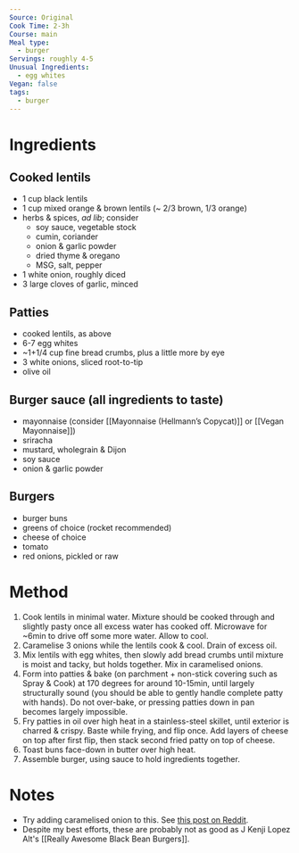 ```yaml
---
Source: Original
Cook Time: 2-3h
Course: main
Meal type:
  - burger
Servings: roughly 4-5
Unusual Ingredients:
  - egg whites
Vegan: false
tags:
  - burger
---
```

# Ingredients

## Cooked lentils

- 1 cup black lentils
- 1 cup mixed orange & brown lentils (~ 2/3 brown, 1/3 orange)
- herbs & spices, _ad lib_; consider
    - soy sauce, vegetable stock
    - cumin, coriander
    - onion & garlic powder
    - dried thyme & oregano
    - MSG, salt, pepper
- 1 white onion, roughly diced
- 3 large cloves of garlic, minced

## Patties

- cooked lentils, as above
- 6-7 egg whites
- ~1+1/4 cup fine bread crumbs, plus a little more by eye
- 3 white onions, sliced root-to-tip
- olive oil

## Burger sauce (all ingredients to taste)

- mayonnaise (consider [[Mayonnaise (Hellmann’s Copycat)]] or [[Vegan Mayonnaise]])
- sriracha
- mustard, wholegrain & Dijon
- soy sauce
- onion & garlic powder

## Burgers

- burger buns
- greens of choice (rocket recommended)
- cheese of choice
- tomato
- red onions, pickled or raw

# Method

1. Cook lentils in minimal water. Mixture should be cooked through and slightly pasty once all excess water has cooked off. Microwave for ~6min to drive off some more water. Allow to cool.
2. Caramelise 3 onions while the lentils cook & cool. Drain of excess oil.
3. Mix lentils with egg whites, then slowly add bread crumbs until mixture is moist and tacky, but holds together. Mix in caramelised onions.
4. Form into patties & bake (on parchment + non-stick covering such as Spray & Cook) at 170 degrees for around 10-15min, until largely structurally sound (you should be able to gently handle complete patty with hands). Do not over-bake, or pressing patties down in pan becomes largely impossible.
5. Fry patties in oil over high heat in a stainless-steel skillet, until exterior is charred & crispy. Baste while frying, and flip once. Add layers of cheese on top after first flip, then stack second fried patty on top of cheese.
6. Toast buns face-down in butter over high heat.
7. Assemble burger, using sauce to hold ingredients together.

# Notes

- Try adding caramelised onion to this. See [this post on Reddit](https://www.reddit.com/r/vegetarian/comments/w2u048/i_finally_made_a_veggie_burger_that_doesnt_fall/).
- Despite my best efforts, these are probably not as good as J Kenji Lopez Alt's [[Really Awesome Black Bean Burgers]].
